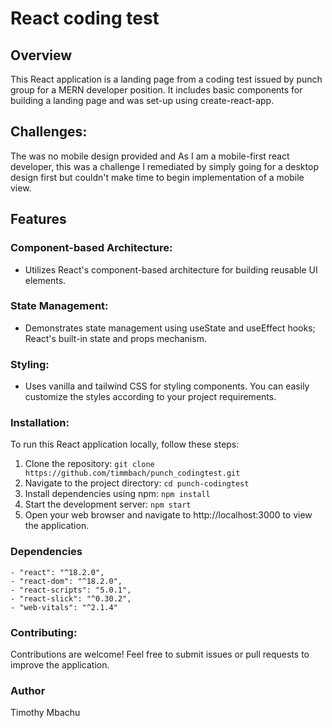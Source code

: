 # React coding test

## Overview

This React application is a landing page from a coding test issued by punch group for a MERN developer position. It includes basic components for building a landing page and was set-up using create-react-app.

## Challenges:

The was no mobile design provided and As I am a mobile-first react developer, this was a challenge I remediated by simply going for a desktop design first but couldn't make time to begin implementation of a mobile view.

## Features

### Component-based Architecture:

- Utilizes React's component-based architecture for building reusable UI elements.

### State Management:

- Demonstrates state management using useState and useEffect hooks; React's built-in state and props mechanism.

### Styling:

- Uses vanilla and tailwind CSS for styling components. You can easily customize the styles according to your project requirements.

### Installation:

To run this React application locally, follow these steps:

1. Clone the repository:
   `git clone https://github.com/timmbach/punch_codingtest.git`
2. Navigate to the project directory:
   `cd punch-codingtest`
3. Install dependencies using npm:
   `npm install`
4. Start the development server:
   `npm start`
5. Open your web browser and navigate to http://localhost:3000 to view the application.

### Dependencies

    - "react": "^18.2.0",
    - "react-dom": "^18.2.0",
    - "react-scripts": "5.0.1",
    - "react-slick": "^0.30.2",
    - "web-vitals": "^2.1.4"

### Contributing:

Contributions are welcome! Feel free to submit issues or pull requests to improve the application.

### Author

Timothy Mbachu
